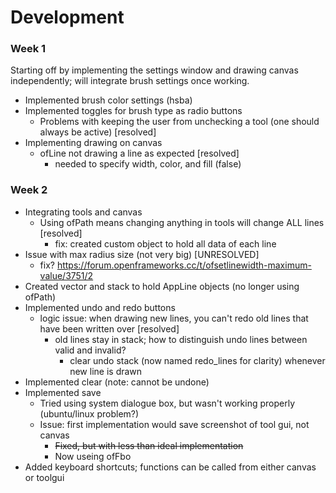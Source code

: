 # Development <br />
### Week 1 <br />
Starting off by implementing the settings window and drawing canvas independently; will integrate brush settings once working. <br />
* Implemented brush color settings (hsba)
* Implemented toggles for brush type as radio buttons
  * Problems with keeping the user from unchecking a tool (one should always be active) [resolved]
* Implementing drawing on canvas
  * ofLine not drawing a line as expected [resolved]
    * needed to specify width, color, and fill (false)
### Week 2 <br />
* Integrating tools and canvas
  * Using ofPath means changing anything in tools will change ALL lines [resolved]
    * fix: created custom object to hold all data of each line
* Issue with max radius size (not very big) [UNRESOLVED]
  * fix? https://forum.openframeworks.cc/t/ofsetlinewidth-maximum-value/3751/2
* Created vector and stack to hold AppLine objects (no longer using ofPath)
* Implemented undo and redo buttons
  * logic issue: when drawing new lines, you can't redo old lines that have been written over [resolved]
    * old lines stay in stack; how to distinguish undo lines between valid and invalid? 
      * clear undo stack (now named redo_lines for clarity) whenever new line is drawn
* Implemented clear (note: cannot be undone)
* Implemented save
  * Tried using system dialogue box, but wasn't working properly (ubuntu/linux problem?)
  * Issue: first implementation would save screenshot of tool gui, not canvas
    * ~~Fixed, but with less than ideal implementation~~
    * Now useing ofFbo
* Added keyboard shortcuts; functions can be called from either canvas or toolgui


